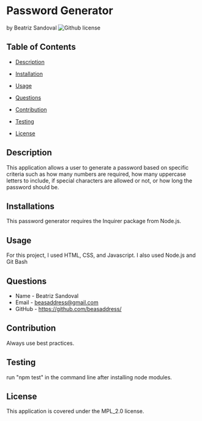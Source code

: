 # Password Generator
by Beatriz Sandoval ![Github license](https://img.shields.io/badge/license-MPL_2.0-yellowgreen.svg)

## Table of Contents

* [Description](#description)

* [Installation](#installations)

* [Usage](#usage)

* [Questions](#questions)

* [Contribution](#contributions)

* [Testing](#testing)

* [License](#license)


## Description
This application allows a user to generate a password based on specific criteria such as how many numbers are required, how many uppercase letters to include, if special characters are allowed or not, or how long the password should be.

## Installations
This password generator requires the Inquirer package from Node.js.

## Usage
For this project, I used HTML, CSS, and Javascript. I also used Node.js and Git Bash

## Questions 
* Name - Beatriz Sandoval
* Email - beasaddress@gmail.com
* GitHub - https://github.com/beasaddress/

## Contribution
Always use best practices.

## Testing
run "npm test" in the command line after installing node modules.

## License
This application is covered under the MPL_2.0 license.